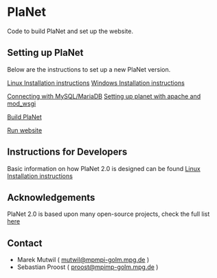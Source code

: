 # PlaNet
Code to build PlaNet and set up the website. 

Setting up PlaNet
-----------------
Below are the instructions to set up a new PlaNet version.

[Linux Installation instructions](docs/install_linux.md)
[Windows Installation instructions](docs/install_windows.md)

[Connecting with MySQL/MariaDB](docs/connect_mysql.md)
[Setting up planet with apache and mod_wsgi](docs/apache_wsgi.md)

[Build PlaNet](docs/building_planet.md)

[Run website](docs/run_website.md)

Instructions for Developers
---------------------------

Basic information on how PlaNet 2.0 is designed can be found [Linux Installation instructions](docs/developer.md)

Acknowledgements
----------------

PlaNet 2.0 is based upon many open-source projects, check the full list [here](docs/acknowledgements.md)


Contact
-------

  * Marek Mutwil ( mutwil@mpmpi-golm.mpg.de )
  * Sebastian Proost ( proost@mpimp-golm.mpg.de )


